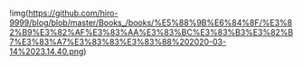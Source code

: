 !img(https://github.com/hiro-9999/blog/blob/master/Books_/books/%E5%88%9B%E6%84%8F/%E3%82%B9%E3%82%AF%E3%83%AA%E3%83%BC%E3%83%B3%E3%82%B7%E3%83%A7%E3%83%83%E3%83%88%202020-03-14%2023.14.40.png)
